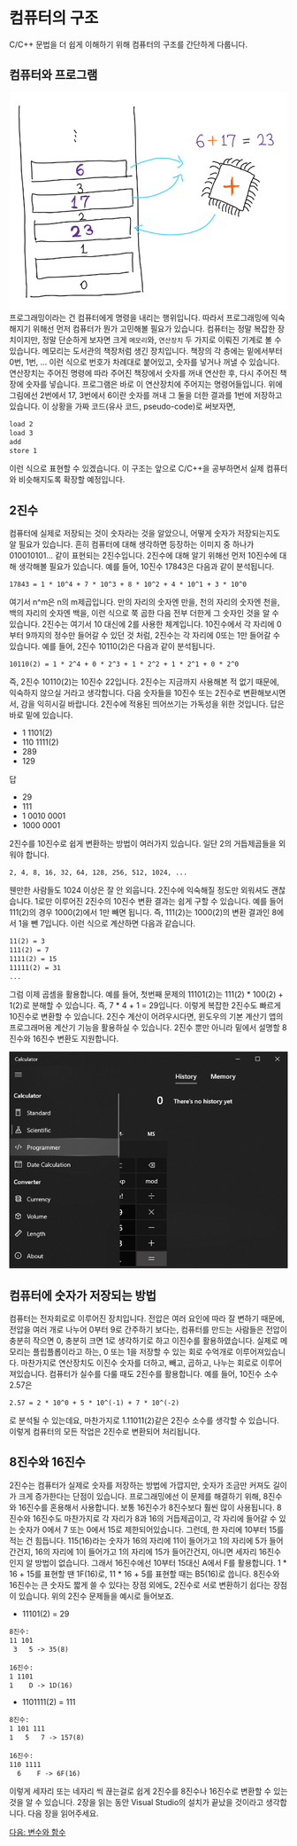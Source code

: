 # 컴퓨터의 구조

C/C++ 문법을 더 쉽게 이해하기 위해 컴퓨터의 구조를 간단하게 다룹니다.

## 컴퓨터와 프로그램

![메모리와 연산장치](img/1.png "메모리와 연산장치")
프로그래밍이라는 건 컴퓨터에게 명령을 내리는 행위입니다. 따라서 프로그래밍에 익숙해지기 위해선 먼저 컴퓨터가 뭔가 고민해볼 필요가 있습니다. 컴퓨터는 정말 복잡한 장치이지만, 정말 단순하게 보자면 크게 `메모리`와, `연산장치` 두 가지로 이뤄진 기계로 볼 수 있습니다. 메모리는 도서관의 책장처럼 생긴 장치입니다. 책장의 각 층에는 밑에서부터 0번, 1번, ... 이런 식으로 번호가 차례대로 붙어있고, 숫자를 넣거나 꺼낼 수 있습니다. 연산장치는 주어진 명령에 따라 주어진 책장에서 숫자를 꺼내 연산한 후, 다시 주어진 책장에 숫자를 넣습니다. 프로그램은 바로 이 연산장치에 주어지는 명령어들입니다. 위에 그림에선 2번에서 17, 3번에서 6이란 숫자를 꺼내 그 둘을 더한 결과를 1번에 저장하고 있습니다. 이 상황을 가짜 코드(유사 코드, pseudo-code)로 써보자면,
```
load 2
load 3
add
store 1
```
이런 식으로 표현할 수 있겠습니다.
이 구조는 앞으로 C/C++을 공부하면서 실제 컴퓨터와 비슷해지도록 확장할 예정입니다.

## 2진수

컴퓨터에 실제로 저장되는 것이 숫자라는 것을 알았으니, 어떻게 숫자가 저장되는지도 알 필요가 있습니다. 흔히 컴퓨터에 대해 생각하면 등장하는 이미지 중 하나가 010010101... 같이 표현되는 2진수입니다. 2진수에 대해 알기 위해선 먼저 10진수에 대해 생각해볼 필요가 있습니다. 예를 들어, 10진수 17843은 다음과 같이 분석됩니다.
```
17843 = 1 * 10^4 + 7 * 10^3 + 8 * 10^2 + 4 * 10^1 + 3 * 10^0
```
여기서 n^m은 n의 m제곱입니다. 만의 자리의 숫자엔 만을, 천의 자리의 숫자엔 천을, 백의 자리의 숫자엔 백을, 이런 식으로 쭉 곱한 다음 전부 더한게 그 숫자인 것을 알 수 있습니다. 2진수는 여기서 10 대신에 2를 사용한 체계입니다. 10진수에서 각 자리에 0부터 9까지의 정수만 들어갈 수 있던 것 처럼, 2진수는 각 자리에 0또는 1만 들어갈 수 있습니다. 예를 들어, 2진수 10110(2)은 다음과 같이 분석됩니다.
```
10110(2) = 1 * 2^4 + 0 * 2^3 + 1 * 2^2 + 1 * 2^1 + 0 * 2^0
```
즉, 2진수 10110(2)는 10진수 22입니다.
2진수는 지금까지 사용해본 적 없기 때문에, 익숙하지 않으실 거라고 생각합니다. 다음 숫자들을 10진수 또는 2진수로 변환해보시면서, 감을 익히시길 바랍니다. 2진수에 적용된 띄어쓰기는 가독성을 위한 것입니다. 답은 바로 밑에 있습니다.

* 1 1101(2)
* 110 1111(2)
* 289
* 129

답

* 29
* 111
* 1 0010 0001
* 1000 0001

2진수를 10진수로 쉽게 변환하는 방법이 여러가지 있습니다. 일단 2의 거듭제곱들을 외워야 합니다.
```
2, 4, 8, 16, 32, 64, 128, 256, 512, 1024, ...
```
웬만한 사람들도 1024 이상은 잘 안 외웁니다. 2진수에 익숙해질 정도만 외워셔도 괜찮습니다.
1로만 이루어진 2진수의 10진수 변환 결과는 쉽게 구할 수 있습니다. 예를 들어 111(2)의 경우 1000(2)에서 1만 빼면 됩니다. 즉, 111(2)는 1000(2)의 변환 결과인 8에서 1을 뺀 7입니다. 이런 식으로 계산하면 다음과 같습니다.
```
11(2) = 3
111(2) = 7
1111(2) = 15
11111(2) = 31
...
```
그럼 이제 곱셈을 활용합니다. 예를 들어, 첫번째 문제의 11101(2)는 111(2) * 100(2) + 1(2)로 분해할 수 있습니다. 즉, 7 * 4 + 1 = 29입니다. 이렇게 복잡한 2진수도 빠르게 10진수로 변환할 수 있습니다.
2진수 계산이 어려우시다면, 윈도우의 기본 계산기 앱의 프로그래머용 계산기 기능을 활용하실 수 있습니다. 2진수 뿐만 아니라 밑에서 설명할 8진수와 16진수 변환도 지원합니다.

![Windows Calculator](img/2.png "Windows Calculator")

## 컴퓨터에 숫자가 저장되는 방법

컴퓨터는 전자회로로 이루어진 장치입니다. 전압은 여러 요인에 따라 잘 변하기 때문에, 전압을 여러 개로 나누어 0부터 9로 간주하기 보다는, 컴퓨터를 만드는 사람들은 전압이 충분히 작으면 0, 충분히 크면 1로 생각하기로 하고 이진수를 활용하였습니다. 실제로 메모리는 플립플롭이라고 하는, 0 또는 1을 저장할 수 있는 회로 수억개로 이루어져있습니다. 마찬가지로 연산장치도 이진수 숫자를 더하고, 빼고, 곱하고, 나누는 회로로 이루어져있습니다.
컴퓨터가 실수를 다룰 때도 2진수를 활용합니다. 예를 들어, 10진수 소수 2.57은
```
2.57 = 2 * 10^0 + 5 * 10^(-1) + 7 * 10^(-2)
```
로 분석될 수 있는데요, 마찬가지로 1.11011(2)같은 2진수 소수를 생각할 수 있습니다. 이렇게 컴퓨터의 모든 작업은 2진수로 변환되어 처리됩니다.

## 8진수와 16진수

2진수는 컴퓨터가 실제로 숫자를 저장하는 방법에 가깝지만, 숫자가 조금만 커져도 길이가 크게 증가한다는 단점이 있습니다. 프로그래밍에선 이 문제를 해결하기 위해, 8진수와 16진수를 혼용해서 사용합니다. 보통 16진수가 8진수보다 훨씬 많이 사용됩니다. 8진수와 16진수도 마찬가지로 각 자리가 8과 16의 거듭제곱이고, 각 자리에 들어갈 수 있는 숫자가 0에서 7 또는 0에서 15로 제한되어있습니다.
그런데, 한 자리에 10부터 15를 적는 건 힘듭니다. 115(16)라는 숫자가 16의 자리에 11이 들어가고 1의 자리에 5가 들어간건지, 16의 자리에 1이 들어가고 1의 자리에 15가 들어간건지, 아니면 세자리 16진수인지 알 방법이 없습니다. 그래서 16진수에선 10부터 15대신 A에서 F를 활용합니다. 1 * 16 + 15를 표현할 땐 1F(16)로, 11 * 16 + 5를 표현할 때는 B5(16)로 씁니다.
8진수와 16진수는 큰 숫자도 짧게 쓸 수 있다는 장점 외에도, 2진수로 서로 변환하기 쉽다는 장점이 있습니다. 위의 2진수 문제들을 예시로 들어보죠.

* 11101(2) = 29
```
8진수:
11 101
 3   5 -> 35(8)

16진수:
1 1101
1    D -> 1D(16)
```

* 1101111(2) = 111
```
8진수:
1 101 111
1   5   7 -> 157(8)

16진수:
110 1111
  6    F -> 6F(16)
```

이렇게 세자리 또는 네자리 씩 끊는걸로 쉽게 2진수를 8진수나 16진수로 변환할 수 있는 것을 알 수 있습니다. 2장을 읽는 동안 Visual Studio의 설치가 끝났을 것이라고 생각합니다. 다음 장을 읽어주세요.

[다음: 변수와 함수](../3-variables-and-functions)